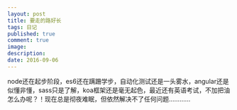 ```yaml
---
layout: post
title: 要走的路好长
tags: 日记
published: true
comment: true
image: 
description: 
date: 2016-09-06
---
```


node还在起步阶段，es6还在蹒跚学步，自动化测试还是一头雾水，angular还是似懂非懂，sass只是了解，koa框架还是毫无起色，最近还有英语考试，不加把油怎么办呢？！现在总是彻夜难眠，但依然解决不了任何问题…………